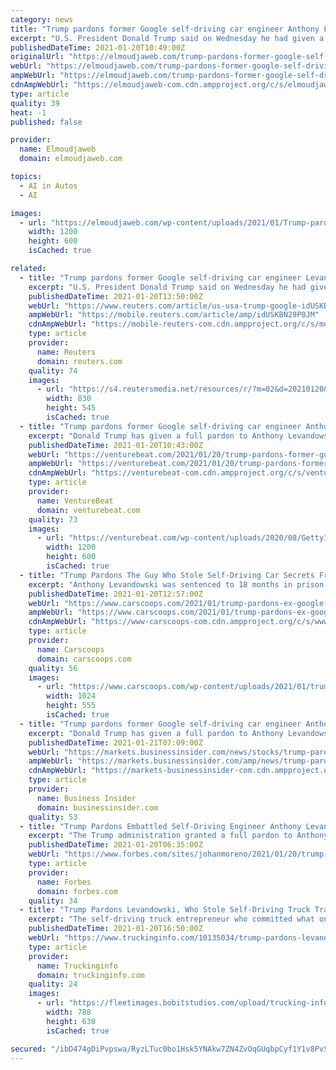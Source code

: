 ```yaml
---
category: news
title: "Trump pardons former Google self-driving car engineer Anthony Levandowski – Jaweb"
excerpt: "U.S. President Donald Trump said on Wednesday he had given a full pardon to a former Google engineer sentenced for stealing a trade secret on self-driving cars months before he briefly headed Uber’s rival unit."
publishedDateTime: 2021-01-20T10:49:00Z
originalUrl: "https://elmoudjaweb.com/trump-pardons-former-google-self-driving-car-engineer-anthony-levandowski-jaweb/"
webUrl: "https://elmoudjaweb.com/trump-pardons-former-google-self-driving-car-engineer-anthony-levandowski-jaweb/"
ampWebUrl: "https://elmoudjaweb.com/trump-pardons-former-google-self-driving-car-engineer-anthony-levandowski-jaweb/?amp"
cdnAmpWebUrl: "https://elmoudjaweb-com.cdn.ampproject.org/c/s/elmoudjaweb.com/trump-pardons-former-google-self-driving-car-engineer-anthony-levandowski-jaweb/?amp"
type: article
quality: 39
heat: -1
published: false

provider:
  name: Elmoudjaweb
  domain: elmoudjaweb.com

topics:
  - AI in Autos
  - AI

images:
  - url: "https://elmoudjaweb.com/wp-content/uploads/2021/01/Trump-pardons-former-Google-self-driving-car-engineer-Anthony-Levandowski-–.jpg"
    width: 1200
    height: 600
    isCached: true

related:
  - title: "Trump pardons former Google self-driving car engineer Levandowski"
    excerpt: "U.S. President Donald Trump said on Wednesday he had given a full pardon to a former Google engineer sentenced for stealing a trade secret on self-driving cars months before he briefly headed Uber Technologies Inc's rival unit."
    publishedDateTime: 2021-01-20T13:50:00Z
    webUrl: "https://www.reuters.com/article/us-usa-trump-google-idUSKBN29P0JM"
    ampWebUrl: "https://mobile.reuters.com/article/amp/idUSKBN29P0JM"
    cdnAmpWebUrl: "https://mobile-reuters-com.cdn.ampproject.org/c/s/mobile.reuters.com/article/amp/idUSKBN29P0JM"
    type: article
    provider:
      name: Reuters
      domain: reuters.com
    quality: 74
    images:
      - url: "https://s4.reutersmedia.net/resources/r/?m=02&d=20210120&t=2&i=1548414698&w=&fh=545px&fw=&ll=&pl=&sq=&r=LYNXMPEH0J09X"
        width: 830
        height: 545
        isCached: true
  - title: "Trump pardons former Google self-driving car engineer Anthony Levandowski"
    excerpt: "Donald Trump has given a full pardon to Anthony Levandowski, a former Google engineer who stole trade secret on self-driving cars."
    publishedDateTime: 2021-01-20T10:43:00Z
    webUrl: "https://venturebeat.com/2021/01/20/trump-pardons-former-google-self-driving-car-engineer-anthony-levandowski/"
    ampWebUrl: "https://venturebeat.com/2021/01/20/trump-pardons-former-google-self-driving-car-engineer-anthony-levandowski/amp/"
    cdnAmpWebUrl: "https://venturebeat-com.cdn.ampproject.org/c/s/venturebeat.com/2021/01/20/trump-pardons-former-google-self-driving-car-engineer-anthony-levandowski/amp/"
    type: article
    provider:
      name: VentureBeat
      domain: venturebeat.com
    quality: 73
    images:
      - url: "https://venturebeat.com/wp-content/uploads/2020/08/GettyImages-1176871826.jpg?w=1200&strip=all"
        width: 1200
        height: 600
        isCached: true
  - title: "Trump Pardons The Guy Who Stole Self-Driving Car Secrets From Google’s Waymo"
    excerpt: "Anthony Levandowski was sentenced to 18 months in prison, though he didn't actually serve time due to COVID-19."
    publishedDateTime: 2021-01-20T12:57:00Z
    webUrl: "https://www.carscoops.com/2021/01/trump-pardons-ex-google-uber-engineer-anthony-levandowski/"
    ampWebUrl: "https://www.carscoops.com/2021/01/trump-pardons-ex-google-uber-engineer-anthony-levandowski/amp/"
    cdnAmpWebUrl: "https://www-carscoops-com.cdn.ampproject.org/c/s/www.carscoops.com/2021/01/trump-pardons-ex-google-uber-engineer-anthony-levandowski/amp/"
    type: article
    provider:
      name: Carscoops
      domain: carscoops.com
    quality: 56
    images:
      - url: "https://www.carscoops.com/wp-content/uploads/2021/01/trump-pardons-anthony-levandowski-2-1024x555.jpg"
        width: 1024
        height: 555
        isCached: true
  - title: "Trump pardons former Google self-driving car engineer Anthony Levandowski"
    excerpt: "Donald Trump has given a full pardon to Anthony Levandowski, a former Google engineer who stole trade secret on self-driving cars.Read MoreRead"
    publishedDateTime: 2021-01-21T07:09:00Z
    webUrl: "https://markets.businessinsider.com/news/stocks/trump-pardons-former-google-self-driving-car-engineer-anthony-levandowski-9713165"
    ampWebUrl: "https://markets.businessinsider.com/amp/news/trump-pardons-former-google-self-driving-car-engineer-anthony-levandowski-9713165"
    cdnAmpWebUrl: "https://markets-businessinsider-com.cdn.ampproject.org/c/s/markets.businessinsider.com/amp/news/trump-pardons-former-google-self-driving-car-engineer-anthony-levandowski-9713165"
    type: article
    provider:
      name: Business Insider
      domain: businessinsider.com
    quality: 53
  - title: "Trump Pardons Embattled Self-Driving Engineer Anthony Levandowski"
    excerpt: "The Trump administration granted a full pardon to Anthony Levandowski, the former head of Google’s self-driving vehicle division."
    publishedDateTime: 2021-01-20T06:35:00Z
    webUrl: "https://www.forbes.com/sites/johanmoreno/2021/01/20/trump-pardons-embattled-self-driving-engineer-anthony-levandowski/"
    type: article
    provider:
      name: Forbes
      domain: forbes.com
    quality: 34
  - title: "Trump Pardons Levandowski, Who Stole Self-Driving Truck Trade Secrets"
    excerpt: "The self-driving truck entrepreneur who committed what one judge called the 'biggest trade secret crime I have ever seen” will avoid his 18-month prison sentence thanks to a last-minute pardon from President Trump."
    publishedDateTime: 2021-01-20T16:50:00Z
    webUrl: "https://www.truckinginfo.com/10135034/trump-pardons-levandowski-for-stealing-self-driving-truck-trade-secrets"
    type: article
    provider:
      name: Truckinginfo
      domain: truckinginfo.com
    quality: 24
    images:
      - url: "https://fleetimages.bobitstudios.com/upload/trucking-info/content/news/2021-01/anthony-levandowski-pronto-web-__-1200x630-s.jpg"
        width: 788
        height: 630
        isCached: true

secured: "/ibD474gDiPvpswa/RyzLTuc0bo1Hsk5YNAkw7ZN4ZvOqGUqbpCyf1Y1v8PvSJA8nJ+IKMG9tdYg3ELkqZ+DacL+s3shDp9BAXqWQvvfH4yx32MhaAnI4ivFBbwQfDD9PVRcCvYla+/GnzHq+cfIfr8ZmchVDghx4ltE0O4BFBrDLZQFoVeqjvRSt1uV9wVXp8j5CoNRhNkzllNGu/kBKe0TJJHmWyXBV7nYM+bx9GHN3RGEiBhWwCMPHN7T1XXqKpQZbnfXSOQSaVjuRtYQyPMrkxXqznb0E7hLnSgcqoYjgvEwP4iK6cwDn0KkpyyYd5TWJH2/tZl5x+r0nMFQSI8SNSfKHMkfE4p3MgWW0iU=;+FcyCKd+584wYCoE6LOuCg=="
---
```


